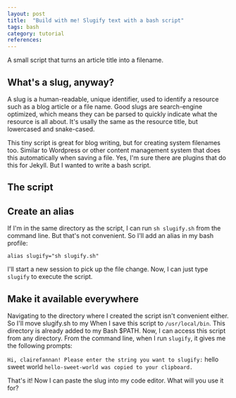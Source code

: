 ```yaml
---
layout: post
title:  "Build with me! Slugify text with a bash script"
tags: bash
category: tutorial
references:
---
```


A small script that turns an article title into a filename.

## What's a slug, anyway?

A slug is a human-readable, unique identifier, used to identify a resource such as a blog article or a file name. Good slugs are search-engine optimized, which means they can be parsed to quickly indicate what the resource is all about. It's usally the same as the resource title, but lowercased and snake-cased.

This tiny script is great for blog writing, but for creating system filenames too. Similar to Wordpress or other content management system that does this automatically when saving a file. Yes, I'm sure there are plugins that do this for Jekyll. But I wanted to write a bash script.

## The script

<script src="https://gist.github.com/cannandev/94781e818d62abca7e67b339725dd192.js"></script>

## Create an alias

If I'm in the same directory as the script, I can run `sh slugify.sh` from the command line. But that's not convenient. So I'll add an alias in my bash profile:

`alias slugify="sh slugify.sh"`

I'll start a new session to pick up the file change. Now, I can just type `slugify` to execute the script.

## Make it available everywhere

Navigating to the directory where I created the script isn't convenient either. So I'll move slugify.sh to my When I save this script to `/usr/local/bin`. This directory is already added to my Bash $PATH. Now, I can access this script from any directory. From the command line, when I run
`slugify`, it gives me the following prompts:

`Hi, clairefannan! Please enter the string you want to slugify:`
hello sweet world
`hello-sweet-world was copied to your clipboard.`

That's it! Now I can paste the slug into my code editor. What will you use it for?
